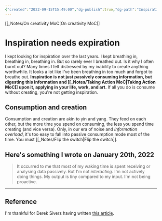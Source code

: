 ```yaml
---
{"created":"2022-09-15T15:49:00","dg-publish":true,"dg-path":"Inspiration needs expiration.md","permalink":"/inspiration-needs-expiration/","dgPassFrontmatter":true,"updated":"2024-12-26T05:19:34.672+01:00"}
---
```


[[_Notes/On creativity MoC\|On creativity MoC]]
# Inspiration needs expiration
I kept looking for inspiration over the last years. I kept breathing in, breathing in, breathing in. But so rarely ever I breathed out. 
Is it why I often burnt out? Many times I felt distressed by my inability to create anything worthwhile. It looks a lot like I've been breathing in too much and forgot to breathe out. 
**Inspiration is not just passively consuming information, but digesting this information and [[_Notes/Taking Action MoC\|Taking Action MoC]] upon it, applying in your life, work, and art.**
If all you do is consume without creating, you're not getting inspiration.
## Consumption and creation
Consumption and creation are akin to yin and yang. They feed on each other, but the more time you spend on consuming, the less you spend time creating (and vice versa).
Only, in our era of noise and *information overload*, it's too easy to fall into passive consumption mode most of the time. You must [[_Notes/Flip the switch\|Flip the switch]].
## Here's something I wrote on January 20th, 2022
> It occurred to me that most of my waking time is spent receiving or analysing data passively. But I'm not _interacting_. I'm not actively doing things. My output is tiny compared to my input. I'm not being proactive.

---
## Reference
I'm thankful for Derek Sivers having written [this article](https://sive.rs/io).